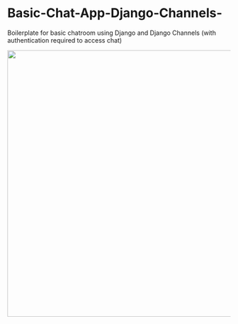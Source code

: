 # Basic-Chat-App-Django-Channels-
Boilerplate for basic chatroom using Django and Django Channels (with authentication required to access chat)

<img src="https://github.com/shubhamdhingra38/Basic-Chat-App-Django-Channels-/blob/master/Screenshot%202020-10-27%20at%203.51.06%20AM.png" width=600/>
